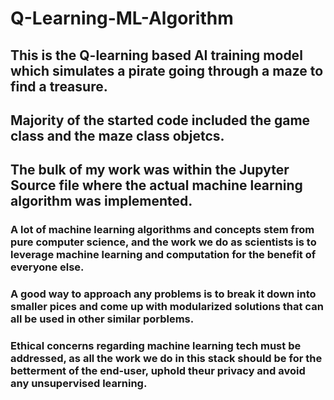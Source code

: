 # Q-Learning-ML-Algorithm

## This is the Q-learning based AI training model which simulates a pirate going through a maze to find a treasure.

## Majority of the started code included the game class and the maze class objetcs.

## The bulk of my work was within the Jupyter Source file where the actual machine learning algorithm was implemented.

### A lot of machine learning algorithms and concepts stem from pure computer science, and the work we do as scientists is to leverage machine learning and computation for the benefit of everyone else.

### A good way to approach any problems is to break it down into smaller pices and come up with modularized solutions that can all be used in other similar porblems.

### Ethical concerns regarding machine learning tech must be addressed, as all the work we do in this stack should be for the betterment of the end-user, uphold theur privacy and avoid any unsupervised learning. 
